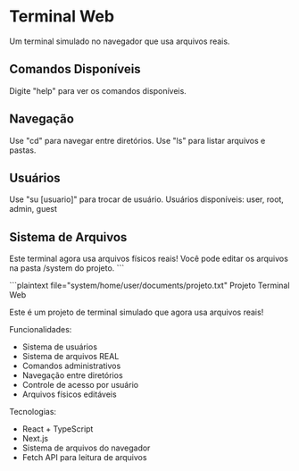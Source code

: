 # Terminal Web

Um terminal simulado no navegador que usa arquivos reais.

## Comandos Disponíveis
Digite "help" para ver os comandos disponíveis.

## Navegação
Use "cd" para navegar entre diretórios.
Use "ls" para listar arquivos e pastas.

## Usuários
Use "su [usuario]" para trocar de usuário.
Usuários disponíveis: user, root, admin, guest

## Sistema de Arquivos
Este terminal agora usa arquivos físicos reais!
Você pode editar os arquivos na pasta /system do projeto.
\`\`\`

\`\`\`plaintext file="system/home/user/documents/projeto.txt"
Projeto Terminal Web

Este é um projeto de terminal simulado que agora usa arquivos reais!

Funcionalidades:
- Sistema de usuários
- Sistema de arquivos REAL
- Comandos administrativos
- Navegação entre diretórios
- Controle de acesso por usuário
- Arquivos físicos editáveis

Tecnologias:
- React + TypeScript
- Next.js
- Sistema de arquivos do navegador
- Fetch API para leitura de arquivos
